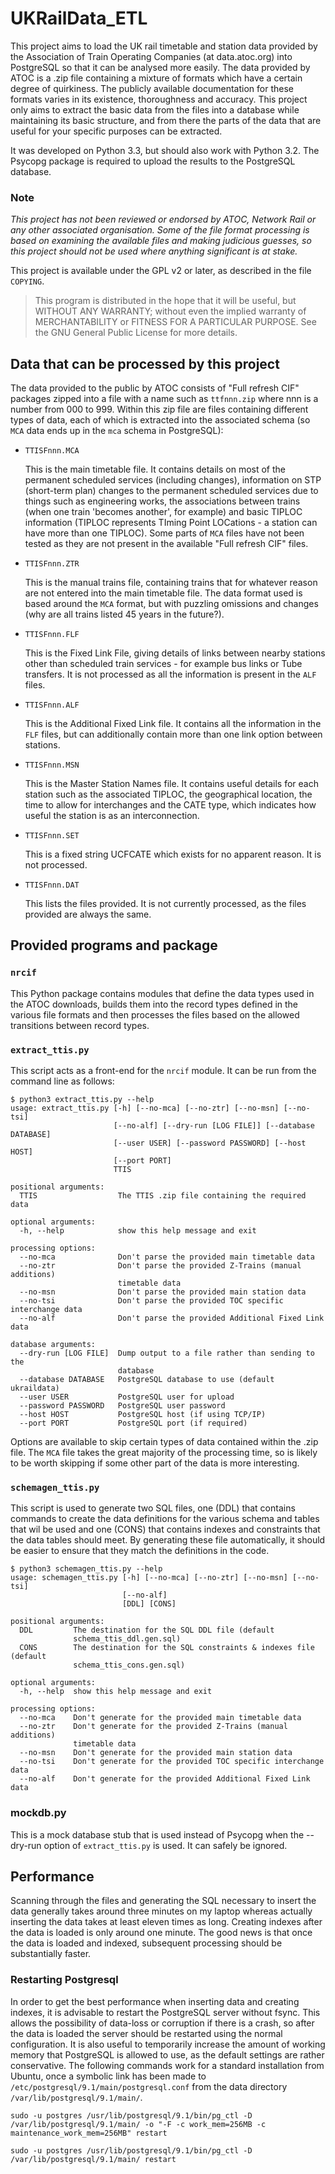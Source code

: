 # UKRailData_ETL

This project aims to load the UK rail timetable and station data provided by
the Association of Train Operating Companies (at data.atoc.org) into
PostgreSQL so that it can be analysed more easily. The data provided by ATOC
is a .zip file containing a mixture of formats which have a certain degree
of quirkiness. The publicly available documentation for these formats varies
in its existence, thoroughness and accuracy. This project only aims to
extract the basic data from the files into a database while maintaining its
basic structure, and from there the parts of the data that are useful for
your specific purposes can be extracted.

It was developed on Python 3.3, but should also work with Python 3.2. The
Psycopg package is required to upload the results to the PostgreSQL database.

### Note

_This project has not been reviewed or endorsed by ATOC, Network Rail or any
other associated organisation. Some of the file format processing is based
on examining the available files and making judicious guesses, so this
project should not be used where anything significant is at stake._

This project is available under the GPL v2 or later, as described in the
file `COPYING`.

> This program is distributed in the hope that it will be useful, but
> WITHOUT ANY WARRANTY; without even the implied warranty of
> MERCHANTABILITY or FITNESS FOR A PARTICULAR PURPOSE. See the GNU General
> Public License for more details.


## Data that can be processed by this project

The data provided to the public by ATOC consists of "Full refresh CIF"
packages zipped into a file with a name such as `ttfnnn.zip` where nnn is a
number from 000 to 999. Within this zip file are files containing different
types of data, each of which is extracted into the associated schema (so `MCA`
data ends up in the `mca` schema in PostgreSQL):

-   `TTISFnnn.MCA`

    This is the main timetable file. It contains details on most of the
    permanent scheduled services (including changes), information on STP
    (short-term plan) changes to the permanent scheduled services due to
    things such as engineering works, the associations between trains (when
    one train 'becomes another', for example) and basic TIPLOC information
    (TIPLOC represents TIming Point LOCations - a station can have more than
    one TIPLOC). Some parts of `MCA` files have not been tested as they are
    not present in the available "Full refresh CIF" files.

-   `TTISFnnn.ZTR`

    This is the manual trains file, containing trains that for whatever
    reason are not entered into the main timetable file. The data format
    used is based around the `MCA` format, but with puzzling omissions and
    changes (why are all trains listed 45 years in the future?).

-   `TTISFnnn.FLF`

    This is the Fixed Link File, giving details of links between nearby
    stations other than scheduled train services - for example bus links or
    Tube transfers. It is not processed as all the information is present in
    the `ALF` files.

-   `TTISFnnn.ALF`

    This is the Additional Fixed Link file. It contains all the information
    in the `FLF` files, but can additionally contain more than one link
    option between stations.

-   `TTISFnnn.MSN`

    This is the Master Station Names file. It contains useful details for
    each station such as the associated TIPLOC, the geographical location,
    the time to allow for interchanges and the CATE type, which indicates
    how useful the station is as an interconnection.

-   `TTISFnnn.SET`

    This is a fixed string UCFCATE which exists for no apparent reason. It
    is not processed.

-   `TTISFnnn.DAT`

    This lists the files provided. It is not currently processed, as the files
    provided are always the same.

## Provided programs and package

### `nrcif`

This Python package contains modules that define the data types used in the
ATOC downloads, builds them into the record types defined in the various file
formats and then processes the files based on the allowed transitions between
record types.

### `extract_ttis.py`

This script acts as a front-end for the `nrcif` module. It can be run from the
command line as follows:

    $ python3 extract_ttis.py --help
    usage: extract_ttis.py [-h] [--no-mca] [--no-ztr] [--no-msn] [--no-tsi]
                           [--no-alf] [--dry-run [LOG FILE]] [--database DATABASE]
                           [--user USER] [--password PASSWORD] [--host HOST]
                           [--port PORT]
                           TTIS

    positional arguments:
      TTIS                  The TTIS .zip file containing the required data

    optional arguments:
      -h, --help            show this help message and exit

    processing options:
      --no-mca              Don't parse the provided main timetable data
      --no-ztr              Don't parse the provided Z-Trains (manual additions)
                            timetable data
      --no-msn              Don't parse the provided main station data
      --no-tsi              Don't parse the provided TOC specific interchange data
      --no-alf              Don't parse the provided Additional Fixed Link data

    database arguments:
      --dry-run [LOG FILE]  Dump output to a file rather than sending to the
                            database
      --database DATABASE   PostgreSQL database to use (default ukraildata)
      --user USER           PostgreSQL user for upload
      --password PASSWORD   PostgreSQL user password
      --host HOST           PostgreSQL host (if using TCP/IP)
      --port PORT           PostgreSQL port (if required)

Options are available to skip certain types of data contained within the
.zip file. The `MCA` file takes the great majority of the processing time, so is
likely to be worth skipping if some other part of the data is more interesting.

### `schemagen_ttis.py`

This script is used to generate two SQL files, one (DDL) that contains
commands to create the data definitions for the various schema and tables
that wil be used and one (CONS) that contains indexes and constraints that
the data tables should meet. By generating these file automatically, it
should be easier to ensure that they match the definitions in the code.

    $ python3 schemagen_ttis.py --help
    usage: schemagen_ttis.py [-h] [--no-mca] [--no-ztr] [--no-msn] [--no-tsi]
                             [--no-alf]
                             [DDL] [CONS]

    positional arguments:
      DDL         The destination for the SQL DDL file (default
                  schema_ttis_ddl.gen.sql)
      CONS        The destination for the SQL constraints & indexes file (default
                  schema_ttis_cons.gen.sql)

    optional arguments:
      -h, --help  show this help message and exit

    processing options:
      --no-mca    Don't generate for the provided main timetable data
      --no-ztr    Don't generate for the provided Z-Trains (manual additions)
                  timetable data
      --no-msn    Don't generate for the provided main station data
      --no-tsi    Don't generate for the provided TOC specific interchange data
      --no-alf    Don't generate for the provided Additional Fixed Link data

### mockdb.py

This is a mock database stub that is used instead of Psycopg when the --dry-run
option of `extract_ttis.py` is used. It can safely be ignored.

## Performance

Scanning through the files and generating the SQL necessary to insert the
data generally takes around three minutes on my laptop whereas actually
inserting the data takes at least eleven times as long. Creating indexes
after the data is loaded is only around one minute. The good news is that
once the data is loaded and indexed, subsequent processing should be
substantially faster.

### Restarting Postgresql

In order to get the best performance when inserting data and creating
indexes, it is advisable to restart the PostgreSQL server without fsync.
This allows the possibility of data-loss or corruption if there is a crash,
so after the data is loaded the server should be restarted using the normal
configuration. It is also useful to temporarily increase the amount of
working memory that PostgreSQL is allowed to use, as the default settings
are rather conservative. The following commands work for a standard
installation from Ubuntu, once a symbolic link has been made to
`/etc/postgresql/9.1/main/postgresql.conf` from the data directory
`/var/lib/postgresql/9.1/main/`.

    sudo -u postgres /usr/lib/postgresql/9.1/bin/pg_ctl -D /var/lib/postgresql/9.1/main/ -o "-F -c work_mem=256MB -c maintenance_work_mem=256MB" restart

    sudo -u postgres /usr/lib/postgresql/9.1/bin/pg_ctl -D /var/lib/postgresql/9.1/main/ restart

